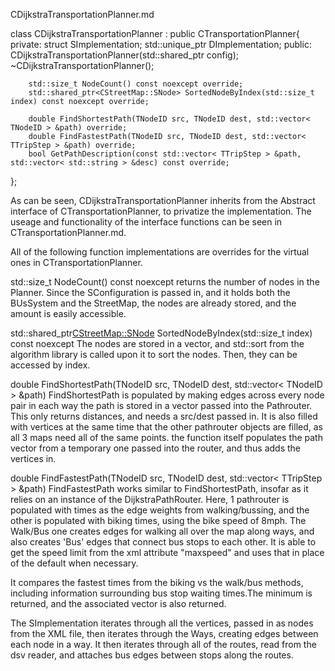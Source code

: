 CDijkstraTransportationPlanner.md

class CDijkstraTransportationPlanner : public CTransportationPlanner{
    private:
        struct SImplementation;
        std::unique_ptr<SImplementation> DImplementation;
    public:
        CDijkstraTransportationPlanner(std::shared_ptr<SConfiguration> config);
        ~CDijkstraTransportationPlanner();

        std::size_t NodeCount() const noexcept override;
        std::shared_ptr<CStreetMap::SNode> SortedNodeByIndex(std::size_t index) const noexcept override;

        double FindShortestPath(TNodeID src, TNodeID dest, std::vector< TNodeID > &path) override;
        double FindFastestPath(TNodeID src, TNodeID dest, std::vector< TTripStep > &path) override;
        bool GetPathDescription(const std::vector< TTripStep > &path, std::vector< std::string > &desc) const override;
};

As can be seen, CDijkstraTransportationPlanner inherits from the Abstract interface of CTransportationPlanner, to privatize the implementation. The useage and functionality of the interface functions can be seen in CTransportationPlanner.md.

All of the following function implementations are overrides for the virtual ones in CTransportationPlanner. 

std::size_t NodeCount() const noexcept
returns the number of nodes in the Planner. Since the SConfiguration is passed in, and it holds both the BUsSystem and the StreetMap, the nodes are already stored, and the amount is easily accessible. 

std::shared_ptr<CStreetMap::SNode> SortedNodeByIndex(std::size_t index) const noexcept
The nodes are stored in a vector, and std::sort from the algorithm library is called upon it to sort the nodes. Then, they can be accessed by index. 

double FindShortestPath(TNodeID src, TNodeID dest, std::vector< TNodeID > &path)
FindShortestPath is populated by making edges across every node pair in each way
the path is stored in a vector passed into the Pathrouter. This only returns distances, and needs a src/dest passed in. It is also filled with vertices at the same time that the other pathrouter objects are filled, as all 3 maps need all of the same points. the function itself populates the path vector from a temporary one passed into the router, and thus adds the vertices in. 

double FindFastestPath(TNodeID src, TNodeID dest, std::vector< TTripStep > &path)
FindFastestPath works similar to FindShortestPath, insofar as it relies on an instance of the DijkstraPathRouter. Here, 1 pathrouter is populated with times as the edge weights from walking/bussing, and the other is populated with biking times, using the bike speed of 8mph.
The Walk/Bus one creates edges for walking all over the map along ways, and also creates 'Bus' edges that connect bus stops to each other. It is able to get the speed limit from the xml attribute "maxspeed" and uses that in place of the default when necessary. 

It compares the fastest times from the biking vs the walk/bus methods, including information surrounding bus stop waiting times.The minimum is returned, and the associated vector is also returned. 

The SImplementation iterates through all the vertices, passed in as nodes from the XML file, then iterates through the Ways, creating edges between each node in a way. It then iterates through all of the routes, read from the dsv reader, and attaches bus edges between stops along the routes. 

